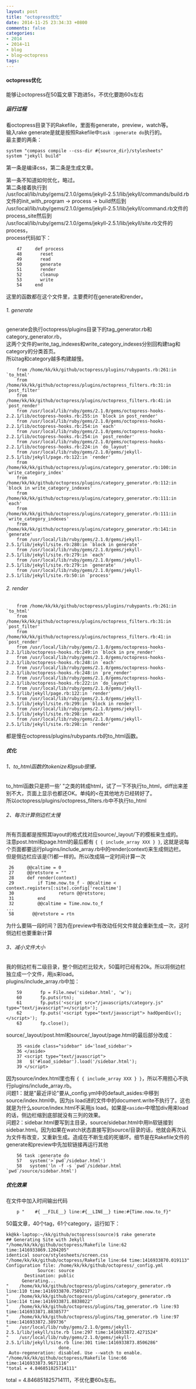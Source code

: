 ```yaml
---
layout: post
title: "octopress优化"
date: 2014-11-25 23:34:33 +0800
comments: false
categories:
- 2014
- 2014~11
- blog
- blog~octopress
tags:
---
```

#### octopress优化
能够让octopress在50篇文章下跑进5s，不优化要跑60s左右

##### 运行过程
看octopress目录下的Rakefile，里面有generate，preview，watch等。  
输入rake generate是就是按照Rakefile中`task :generate do`执行的。  
最主要的两条：
```
system "compass compile --css-dir #{source_dir}/stylesheets"
system "jekyll build"
```
第一条是编译css，第二条是生成文章。  
<!--more-->
第一条不知道如何优化，略过。  
第二条接着执行到  
/usr/local/lib/ruby/gems/2.1.0/gems/jekyll-2.5.1/lib/jekyll/commands/build.rb  
文件的init_with_program -> process -> build然后到  
/usr/local/lib/ruby/gems/2.1.0/gems/jekyll-2.5.1/lib/jekyll/command.rb文件的process_site然后到  
/usr/local/lib/ruby/gems/2.1.0/gems/jekyll-2.5.1/lib/jekyll/site.rb文件的process，  
process代码如下：
```
	47     def process
	48       reset
	49       read
	50       generate
	51       render
	52       cleanup
	53       write
	54     end
```
这里的函数都在这个文件里，主要费时在generate和render。  
###### 1. generate
generate会执行octopress/plugins目录下的tag_generator.rb和category_generator.rb，  
这两个文件的write_tag_indexes和write_category_indexes分别回构建tag和category的分类首页。  
所以tag和category越多构建越慢。
```
	from /home/kk/kk/github/octopress/plugins/rubypants.rb:261:in `to_html'
	from /home/kk/kk/github/octopress/plugins/octopress_filters.rb:31:in `post_filter'
	from /home/kk/kk/github/octopress/plugins/octopress_filters.rb:41:in `post_render'
	from /usr/local/lib/ruby/gems/2.1.0/gems/octopress-hooks-2.2.1/lib/octopress-hooks.rb:255:in `block in post_render'
	from /usr/local/lib/ruby/gems/2.1.0/gems/octopress-hooks-2.2.1/lib/octopress-hooks.rb:254:in `each'
	from /usr/local/lib/ruby/gems/2.1.0/gems/octopress-hooks-2.2.1/lib/octopress-hooks.rb:254:in `post_render'
	from /usr/local/lib/ruby/gems/2.1.0/gems/octopress-hooks-2.2.1/lib/octopress-hooks.rb:224:in `do_layout'
	from /usr/local/lib/ruby/gems/2.1.0/gems/jekyll-2.5.1/lib/jekyll/page.rb:122:in `render'
	from /home/kk/kk/github/octopress/plugins/category_generator.rb:100:in `write_category_index'
	from /home/kk/kk/github/octopress/plugins/category_generator.rb:112:in `block in write_category_indexes'
	from /home/kk/kk/github/octopress/plugins/category_generator.rb:111:in `each'
	from /home/kk/kk/github/octopress/plugins/category_generator.rb:111:in `write_category_indexes'
	from /home/kk/kk/github/octopress/plugins/category_generator.rb:141:in `generate'
	from /usr/local/lib/ruby/gems/2.1.0/gems/jekyll-2.5.1/lib/jekyll/site.rb:280:in `block in generate'
	from /usr/local/lib/ruby/gems/2.1.0/gems/jekyll-2.5.1/lib/jekyll/site.rb:279:in `each'
	from /usr/local/lib/ruby/gems/2.1.0/gems/jekyll-2.5.1/lib/jekyll/site.rb:279:in `generate'
	from /usr/local/lib/ruby/gems/2.1.0/gems/jekyll-2.5.1/lib/jekyll/site.rb:50:in `process'
```
###### 2. render
```
	from /home/kk/kk/github/octopress/plugins/rubypants.rb:261:in `to_html'
	from /home/kk/kk/github/octopress/plugins/octopress_filters.rb:31:in `post_filter'
	from /home/kk/kk/github/octopress/plugins/octopress_filters.rb:41:in `post_render'
	from /usr/local/lib/ruby/gems/2.1.0/gems/octopress-hooks-2.2.1/lib/octopress-hooks.rb:249:in `block in pre_render'
	from /usr/local/lib/ruby/gems/2.1.0/gems/octopress-hooks-2.2.1/lib/octopress-hooks.rb:248:in `each'
	from /usr/local/lib/ruby/gems/2.1.0/gems/octopress-hooks-2.2.1/lib/octopress-hooks.rb:248:in `pre_render'
	from /usr/local/lib/ruby/gems/2.1.0/gems/octopress-hooks-2.2.1/lib/octopress-hooks.rb:222:in `do_layout'
	from /usr/local/lib/ruby/gems/2.1.0/gems/jekyll-2.5.1/lib/jekyll/page.rb:122:in `render'
	from /usr/local/lib/ruby/gems/2.1.0/gems/jekyll-2.5.1/lib/jekyll/site.rb:299:in `block in render'
	from /usr/local/lib/ruby/gems/2.1.0/gems/jekyll-2.5.1/lib/jekyll/site.rb:298:in `each'
	from /usr/local/lib/ruby/gems/2.1.0/gems/jekyll-2.5.1/lib/jekyll/site.rb:298:in `render'
```
都是慢在octopress/plugins/rubypants.rb的to_html函数。
##### 优化
###### 1、to_html函数的tokenize和gsub很慢。  
to_html函数只是把一些' "之类的转成html，试了一下不执行to_html，diff出来差别不大，页面上显示也都还OK。单纯的<在其他地方已经转好了。  
所以octopress/plugins/octopress_filters.rb中不执行to_html

###### 2、每次计算侧边栏太慢
所有页面都是按照其layout的格式找对应source/_layout/下的模板来生成的。  
注意post.html和page.html的最后都有 `{ { include_array XXX } }`, 这就是说每个页面都要运行plugins/include_array.rb中的render(context)来生成侧边栏。  
但是侧边栏应该是(?)都一样的。所以改成隔一定时间计算一次
```
 26     @@caltime = 0
 27     @@retstore = ""
 28     def render(context)
 29         if Time.now.to_f - @@caltime < context.registers[:site].config['recaltime']
 30                 return @@retstore;
 31         end
 32         @@caltime = Time.now.to_f
...
 58       @@retstore = rtn
```
为什么要隔一段时间？因为在preview中有改动任何文件就会重新生成一次，这时侧边栏也要重新计算

###### 3、减小文件大小
我的侧边栏有二级目录，整个侧边栏比较大，50篇时已经有20k。所以将侧边栏独立成一个文件，用js来load。  
plugins/include_array.rb中加：
```
	59       fp = File.new('sidebar.html', 'w');
	60       fp.puts(rtn);
	61       fp.puts('<script src="/javascripts/category.js" type="text/javascript"></script>');
	62       fp.puts('<script type="text/javascript"> hadOpenDiv();</script>');
	63       fp.close();
```
source/_layout/post.html和source/_layout/page.html的最后部分改成：
```
	35 <aside class="sidebar" id='load_sidebar'>
	36 </aside>
	37 <script type="text/javascript">
	38   $('#load_sidebar').load('/sidebar.html');
	39 </script>
```
因为source/index.html里也有 `{ { include_array XXX } }`，所以不用担心不执行plugins/include_array.rb。  
问题1：就是"最近评论"要从_config.yml中的default_asides:中移到source/index.html中。因为js load进的文件中的document.write不执行了。这也就是为什么source/index.html不采用js load。如果是`<aside>`中增加div用来load的话，侧边栏缩到底部就没有三列的效果。  
问题2：sidebar.html要写到主目录，source/sidebar.html中用ln软链接到sidebar.html。因为如果在watch状态直接写到source/目录的话，他就会再次认为文件有改变，又重新生成。造成在不断生成的死循环。细节是在Rakefile文件的generate和preview中先加软链接再运行其他
```
	56 task :generate do
	57   system('>`pwd`/sidebar.html')
	58   system('ln -f -s `pwd`/sidebar.html `pwd`/source/sidebar.html')
```
##### 优化效果
在文件中加入时间输出代码
```
	p "    #{ __FILE__} line:#{__LINE__} time:#{Time.now.to_f}"
```
50篇文章，40个tag，61个category，运行如下：
```
kk@kk-laptop:~/kk/github/octopress(source)$ rake generate
## Generating Site with Jekyll
"/home/kk/kk/github/octopress/Rakefile line:62 time:1416933869.1204205"
identical source/stylesheets/screen.css 
"/home/kk/kk/github/octopress/Rakefile line:64 time:1416933870.019113"
Configuration file: /home/kk/kk/github/octopress/_config.yml
            Source: source
       Destination: public
      Generating... 
"    /home/kk/kk/github/octopress/plugins/category_generator.rb line:110 time:1416933870.7509217"
"    /home/kk/kk/github/octopress/plugins/category_generator.rb line:114 time:1416933871.8838022"
"    /home/kk/kk/github/octopress/plugins/tag_generator.rb line:93 time:1416933871.8838577"
"    /home/kk/kk/github/octopress/plugins/tag_generator.rb line:97 time:1416933872.389736"
"    /usr/local/lib/ruby/gems/2.1.0/gems/jekyll-2.5.1/lib/jekyll/site.rb line:297 time:1416933872.4271524"
"    /usr/local/lib/ruby/gems/2.1.0/gems/jekyll-2.5.1/lib/jekyll/site.rb line:301 time:1416933873.8506286"
                    done.
 Auto-regeneration: disabled. Use --watch to enable.
"/home/kk/kk/github/octopress/Rakefile line:66 time:1416933873.9671116"
"total = 4.846851825714111"
```
total = 4.846851825714111，不优化要60s左右。

